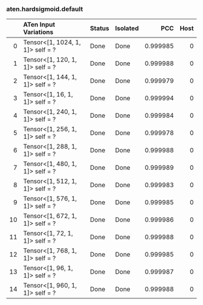 ### aten.hardsigmoid.default
|    | ATen Input Variations            | Status   | Isolated   |      PCC |   Host |
|---:|:---------------------------------|:---------|:-----------|---------:|-------:|
|  0 | Tensor<[1, 1024, 1, 1]> self = ? | Done     | Done       | 0.999985 |      0 |
|  1 | Tensor<[1, 120, 1, 1]> self = ?  | Done     | Done       | 0.999988 |      0 |
|  2 | Tensor<[1, 144, 1, 1]> self = ?  | Done     | Done       | 0.999979 |      0 |
|  3 | Tensor<[1, 16, 1, 1]> self = ?   | Done     | Done       | 0.999994 |      0 |
|  4 | Tensor<[1, 240, 1, 1]> self = ?  | Done     | Done       | 0.999984 |      0 |
|  5 | Tensor<[1, 256, 1, 1]> self = ?  | Done     | Done       | 0.999978 |      0 |
|  6 | Tensor<[1, 288, 1, 1]> self = ?  | Done     | Done       | 0.999988 |      0 |
|  7 | Tensor<[1, 480, 1, 1]> self = ?  | Done     | Done       | 0.999989 |      0 |
|  8 | Tensor<[1, 512, 1, 1]> self = ?  | Done     | Done       | 0.999983 |      0 |
|  9 | Tensor<[1, 576, 1, 1]> self = ?  | Done     | Done       | 0.999985 |      0 |
| 10 | Tensor<[1, 672, 1, 1]> self = ?  | Done     | Done       | 0.999986 |      0 |
| 11 | Tensor<[1, 72, 1, 1]> self = ?   | Done     | Done       | 0.999988 |      0 |
| 12 | Tensor<[1, 768, 1, 1]> self = ?  | Done     | Done       | 0.999985 |      0 |
| 13 | Tensor<[1, 96, 1, 1]> self = ?   | Done     | Done       | 0.999987 |      0 |
| 14 | Tensor<[1, 960, 1, 1]> self = ?  | Done     | Done       | 0.999988 |      0 |

